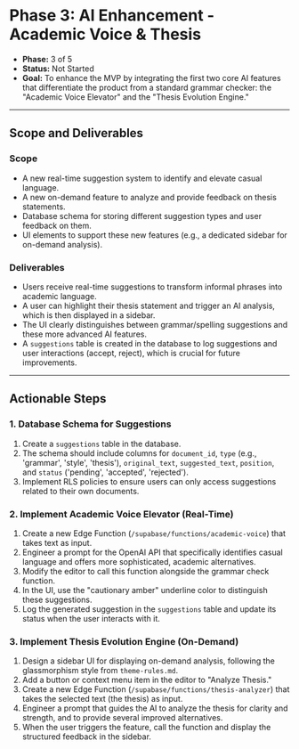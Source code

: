 # Phase 3: AI Enhancement - Academic Voice & Thesis

- **Phase:** 3 of 5
- **Status:** Not Started
- **Goal:** To enhance the MVP by integrating the first two core AI features that differentiate the product from a standard grammar checker: the "Academic Voice Elevator" and the "Thesis Evolution Engine."

---

## Scope and Deliverables

### Scope
- A new real-time suggestion system to identify and elevate casual language.
- A new on-demand feature to analyze and provide feedback on thesis statements.
- Database schema for storing different suggestion types and user feedback on them.
- UI elements to support these new features (e.g., a dedicated sidebar for on-demand analysis).

### Deliverables
- Users receive real-time suggestions to transform informal phrases into academic language.
- A user can highlight their thesis statement and trigger an AI analysis, which is then displayed in a sidebar.
- The UI clearly distinguishes between grammar/spelling suggestions and these more advanced AI features.
- A `suggestions` table is created in the database to log suggestions and user interactions (accept, reject), which is crucial for future improvements.

---

## Actionable Steps

### 1. Database Schema for Suggestions
1.  Create a `suggestions` table in the database.
2.  The schema should include columns for `document_id`, `type` (e.g., 'grammar', 'style', 'thesis'), `original_text`, `suggested_text`, `position`, and `status` ('pending', 'accepted', 'rejected').
3.  Implement RLS policies to ensure users can only access suggestions related to their own documents.

### 2. Implement Academic Voice Elevator (Real-Time)
1.  Create a new Edge Function (`/supabase/functions/academic-voice`) that takes text as input.
2.  Engineer a prompt for the OpenAI API that specifically identifies casual language and offers more sophisticated, academic alternatives.
3.  Modify the editor to call this function alongside the grammar check function.
4.  In the UI, use the "cautionary amber" underline color to distinguish these suggestions.
5.  Log the generated suggestion in the `suggestions` table and update its status when the user interacts with it.

### 3. Implement Thesis Evolution Engine (On-Demand)
1.  Design a sidebar UI for displaying on-demand analysis, following the glassmorphism style from `theme-rules.md`.
2.  Add a button or context menu item in the editor to "Analyze Thesis."
3.  Create a new Edge Function (`/supabase/functions/thesis-analyzer`) that takes the selected text (the thesis) as input.
4.  Engineer a prompt that guides the AI to analyze the thesis for clarity and strength, and to provide several improved alternatives.
5.  When the user triggers the feature, call the function and display the structured feedback in the sidebar. 